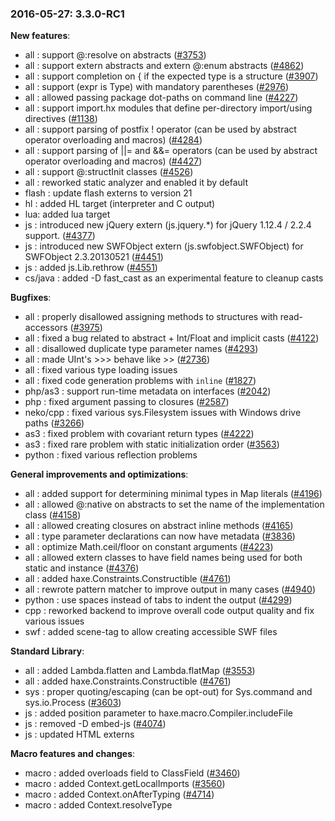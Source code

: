 ### 2016-05-27: __3.3.0-RC1__

__New features__:

* all : support @:resolve on abstracts ([#3753](https://github.com/HaxeFoundation/haxe/issues/3753))
* all : support extern abstracts and extern @:enum abstracts ([#4862](https://github.com/HaxeFoundation/haxe/issues/4862))
* all : support completion on { if the expected type is a structure ([#3907](https://github.com/HaxeFoundation/haxe/issues/3907))
* all : support (expr is Type) with mandatory parentheses ([#2976](https://github.com/HaxeFoundation/haxe/issues/2976))
* all : allowed passing package dot-paths on command line ([#4227](https://github.com/HaxeFoundation/haxe/issues/4227))
* all : support import.hx modules that define per-directory import/using directives ([#1138](https://github.com/HaxeFoundation/haxe/issues/1138))
* all : support parsing of postfix ! operator (can be used by abstract operator overloading and macros) ([#4284](https://github.com/HaxeFoundation/haxe/issues/4284))
* all : support parsing of ||= and &&= operators (can be used by abstract operator overloading and macros) ([#4427](https://github.com/HaxeFoundation/haxe/issues/4427))
* all : support @:structInit classes ([#4526](https://github.com/HaxeFoundation/haxe/issues/4526))
* all : reworked static analyzer and enabled it by default
* flash : update flash externs to version 21
* hl : added HL target (interpreter and C output)
* lua: added lua target
* js : introduced new jQuery extern (js.jquery.*) for jQuery 1.12.4 / 2.2.4 support. ([#4377](https://github.com/HaxeFoundation/haxe/issues/4377))
* js : introduced new SWFObject extern (js.swfobject.SWFObject) for SWFObject 2.3.20130521 ([#4451](https://github.com/HaxeFoundation/haxe/issues/4451))
* js : added js.Lib.rethrow ([#4551](https://github.com/HaxeFoundation/haxe/issues/4551))
* cs/java : added -D fast_cast as an experimental feature to cleanup casts

__Bugfixes__:

* all : properly disallowed assigning methods to structures with read-accessors ([#3975](https://github.com/HaxeFoundation/haxe/issues/3975))
* all : fixed a bug related to abstract + Int/Float and implicit casts ([#4122](https://github.com/HaxeFoundation/haxe/issues/4122))
* all : disallowed duplicate type parameter names ([#4293](https://github.com/HaxeFoundation/haxe/issues/4293))
* all : made UInt's >>> behave like >> ([#2736](https://github.com/HaxeFoundation/haxe/issues/2736))
* all : fixed various type loading issues
* all : fixed code generation problems with `inline` ([#1827](https://github.com/HaxeFoundation/haxe/issues/1827))
* php/as3 : support run-time metadata on interfaces ([#2042](https://github.com/HaxeFoundation/haxe/issues/2042))
* php : fixed argument passing to closures ([#2587](https://github.com/HaxeFoundation/haxe/issues/2587))
* neko/cpp : fixed various sys.Filesystem issues with Windows drive paths ([#3266](https://github.com/HaxeFoundation/haxe/issues/3266))
* as3 : fixed problem with covariant return types ([#4222](https://github.com/HaxeFoundation/haxe/issues/4222))
* as3 : fixed rare problem with static initialization order ([#3563](https://github.com/HaxeFoundation/haxe/issues/3563))
* python : fixed various reflection problems

__General improvements and optimizations__:

* all : added support for determining minimal types in Map literals ([#4196](https://github.com/HaxeFoundation/haxe/issues/4196))
* all : allowed @:native on abstracts to set the name of the implementation class ([#4158](https://github.com/HaxeFoundation/haxe/issues/4158))
* all : allowed creating closures on abstract inline methods ([#4165](https://github.com/HaxeFoundation/haxe/issues/4165))
* all : type parameter declarations can now have metadata ([#3836](https://github.com/HaxeFoundation/haxe/issues/3836))
* all : optimize Math.ceil/floor on constant arguments ([#4223](https://github.com/HaxeFoundation/haxe/issues/4223))
* all : allowed extern classes to have field names being used for both static and instance ([#4376](https://github.com/HaxeFoundation/haxe/issues/4376))
* all : added haxe.Constraints.Constructible ([#4761](https://github.com/HaxeFoundation/haxe/issues/4761))
* all : rewrote pattern matcher to improve output in many cases ([#4940](https://github.com/HaxeFoundation/haxe/issues/4940))
* python : use spaces instead of tabs to indent the output ([#4299](https://github.com/HaxeFoundation/haxe/issues/4299))
* cpp : reworked backend to improve overall code output quality and fix various issues
* swf : added scene-tag to allow creating accessible SWF files

__Standard Library__:

* all : added Lambda.flatten and Lambda.flatMap ([#3553](https://github.com/HaxeFoundation/haxe/issues/3553))
* all : added haxe.Constraints.Constructible ([#4761](https://github.com/HaxeFoundation/haxe/issues/4761))
* sys : proper quoting/escaping (can be opt-out) for Sys.command and sys.io.Process ([#3603](https://github.com/HaxeFoundation/haxe/issues/3603))
* js : added position parameter to haxe.macro.Compiler.includeFile
* js : removed -D embed-js ([#4074](https://github.com/HaxeFoundation/haxe/issues/4074))
* js : updated HTML externs

__Macro features and changes__:

* macro : added overloads field to ClassField ([#3460](https://github.com/HaxeFoundation/haxe/issues/3460))
* macro : added Context.getLocalImports ([#3560](https://github.com/HaxeFoundation/haxe/issues/3560))
* macro : added Context.onAfterTyping ([#4714](https://github.com/HaxeFoundation/haxe/issues/4714))
* macro : added Context.resolveType
